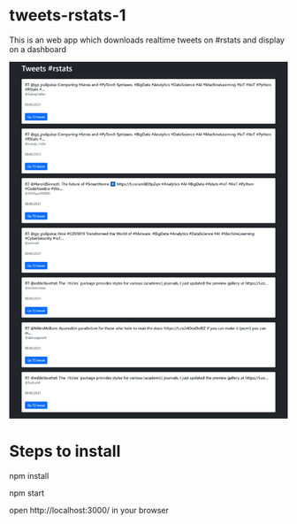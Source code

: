 # tweets-rstats-1
This is an web app which downloads realtime tweets on #rstats and display on a dashboard
 
![image](demo.png)


# Steps to install
 
 npm install
 
 npm start
 
 open http://localhost:3000/ in your browser
 
